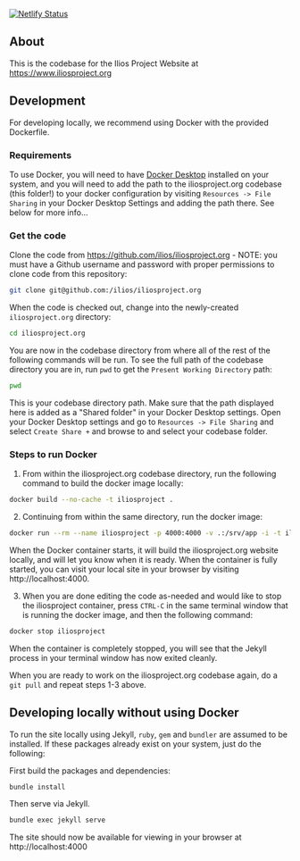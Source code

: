 [![Netlify Status](https://api.netlify.com/api/v1/badges/c57a716e-4f40-4d77-8496-747a6eb50470/deploy-status)](https://app.netlify.com/sites/iliosproject/deploys)

## About

This is the codebase for the Ilios Project Website at https://www.iliosproject.org

## Development

For developing locally, we recommend using Docker with the provided Dockerfile.

### Requirements
To use Docker, you will need to have [Docker Desktop](https://www.docker.com/products/docker-desktop/) installed on your system, and you will need to add the path to the iliosproject.org codebase (this folder!) to your docker configuration by visiting `Resources -> File Sharing` in your Docker Desktop Settings and adding the path there. See below for more info...

### Get the code

Clone the code from https://github.com/ilios/iliosproject.org - NOTE: you must have a Github username and password with proper permissions to clone code from this repository:

```bash
git clone git@github.com:/ilios/iliosproject.org
```

When the code is checked out, change into the newly-created `iliosproject.org` directory:

```bash
cd iliosproject.org
```
You are now in the codebase directory from where all of the rest of the following commands will be run.  To see the full path of the codebase directory you are in, run `pwd` to get the `Present Working Directory` path:

```bash
pwd
```
This is your codebase directory path. Make sure that the path displayed here is added as a "Shared folder" in your Docker Desktop settings. Open your Docker Desktop settings and go to `Resources -> File Sharing` and select `Create Share +` and browse to and select your codebase folder.

### Steps to run Docker

1. From within the iliosproject.org codebase directory, run the following command to build the docker image locally:
```bash
docker build --no-cache -t iliosproject .
```

2. Continuing from within the same directory, run the docker image:
```bash
docker run --rm --name iliosproject -p 4000:4000 -v .:/srv/app -i -t iliosproject
```

When the Docker container starts, it will build the iliosproject.org website locally, and will let you know when it is ready. When the container is fully started, you can visit your local site in your browser by visiting http://localhost:4000.

3. When you are done editing the code as-needed and would like to stop the iliosproject container, press `CTRL-C` in the same terminal window that is running the docker image, and then the following command:
```bash
docker stop iliosproject
```

When the container is completely stopped, you will see that the Jekyll process in your terminal window has now exited cleanly.

When you are ready to work on the iliosproject.org codebase again, do a `git pull` and repeat steps 1-3 above.


## Developing locally without using Docker
To run the site locally using Jekyll, `ruby`, `gem` and `bundler` are assumed to be installed. If these packages already exist on your system, just do the following:

First build the packages and dependencies:
```bash
bundle install
```

Then serve via Jekyll.
```bash
bundle exec jekyll serve
```
The site should now be available for viewing in your browser at http://localhost:4000

